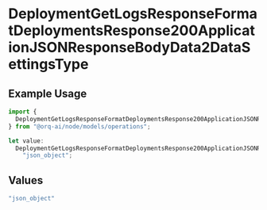 # DeploymentGetLogsResponseFormatDeploymentsResponse200ApplicationJSONResponseBodyData2DataSettingsType

## Example Usage

```typescript
import {
  DeploymentGetLogsResponseFormatDeploymentsResponse200ApplicationJSONResponseBodyData2DataSettingsType,
} from "@orq-ai/node/models/operations";

let value:
  DeploymentGetLogsResponseFormatDeploymentsResponse200ApplicationJSONResponseBodyData2DataSettingsType =
    "json_object";
```

## Values

```typescript
"json_object"
```